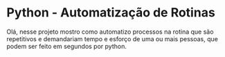 # Python - Automatização de Rotinas
Olá, nesse projeto mostro como automatizo processos na rotina que são repetitivos e demandariam tempo e esforço de uma ou mais pessoas, que podem ser feito em segundos por python.
